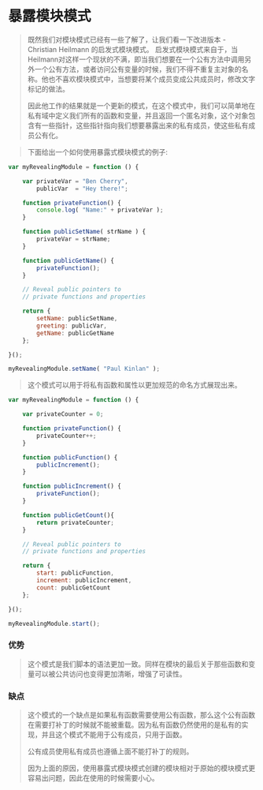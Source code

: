 # 暴露模块模式

> 既然我们对模块模式已经有一些了解了，让我们看一下改进版本 - Christian Heilmann 的启发式模块模式。 启发式模块模式来自于，当Heilmann对这样一个现状的不满，即当我们想要在一个公有方法中调用另外一个公有方法，或者访问公有变量的时候，我们不得不重复主对象的名称。他也不喜欢模块模式中，当想要将某个成员变成公共成员时，修改文字标记的做法。
>
> 因此他工作的结果就是一个更新的模式，在这个模式中，我们可以简单地在私有域中定义我们所有的函数和变量，并且返回一个匿名对象，这个对象包含有一些指针，这些指针指向我们想要暴露出来的私有成员，使这些私有成员公有化。

> 下面给出一个如何使用暴露式模块模式的例子:

```js
var myRevealingModule = function () {

    var privateVar = "Ben Cherry",
        publicVar  = "Hey there!";

    function privateFunction() {
        console.log( "Name:" + privateVar );
    }

    function publicSetName( strName ) {
        privateVar = strName;
    }

    function publicGetName() {
        privateFunction();
    }

    // Reveal public pointers to 
    // private functions and properties

    return {
        setName: publicSetName,
        greeting: publicVar,
        getName: publicGetName
    };

}();

myRevealingModule.setName( "Paul Kinlan" );
```

> 这个模式可以用于将私有函数和属性以更加规范的命名方式展现出来。

```js
var myRevealingModule = function () {

    var privateCounter = 0;

    function privateFunction() {
        privateCounter++;
    }

    function publicFunction() {
        publicIncrement();
    }

    function publicIncrement() {
        privateFunction();
    }

    function publicGetCount(){
        return privateCounter;
    }

    // Reveal public pointers to
    // private functions and properties       

    return {
        start: publicFunction,
        increment: publicIncrement,
        count: publicGetCount
    };

}();

myRevealingModule.start();
```

### 优势

> 这个模式是我们脚本的语法更加一致。同样在模块的最后关于那些函数和变量可以被公共访问也变得更加清晰，增强了可读性。

### 缺点

> 这个模式的一个缺点是如果私有函数需要使用公有函数，那么这个公有函数在需要打补丁的时候就不能被重载。因为私有函数仍然使用的是私有的实现，并且这个模式不能用于公有成员，只用于函数。
>
> 公有成员使用私有成员也遵循上面不能打补丁的规则。
>
> 因为上面的原因，使用暴露式模块模式创建的模块相对于原始的模块模式更容易出问题，因此在使用的时候需要小心。